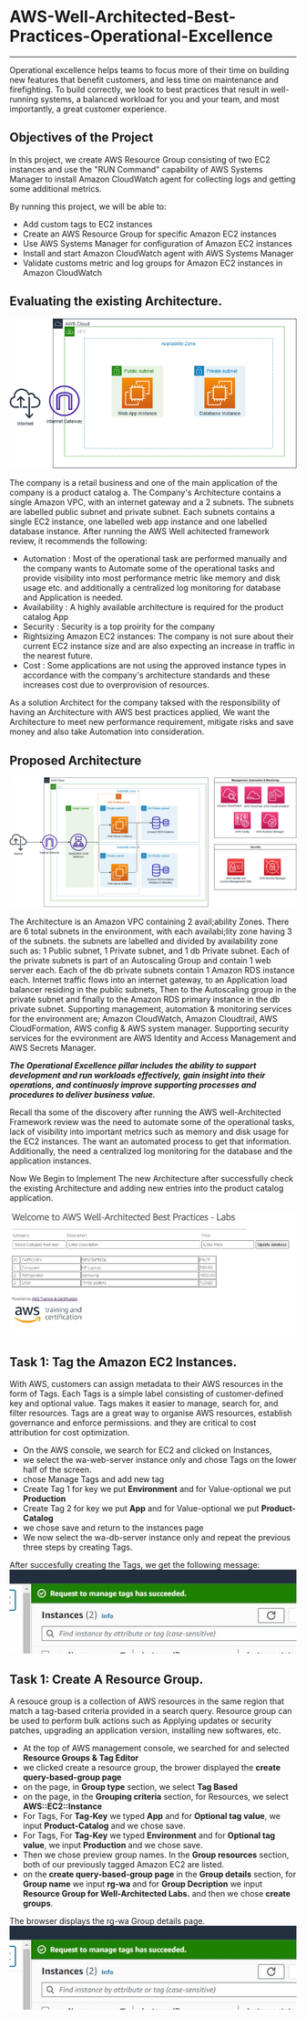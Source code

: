 # AWS-Well-Architected-Best-Practices-Operational-Excellence
---
Operational excellence helps teams to focus more of their time on building new features that benefit customers, and less time on maintenance and firefighting. To build correctly, we look to best practices that result in well-running systems, a balanced workload for you and your team, and most importantly, a great customer experience.

## Objectives of the Project
In this project, we create AWS Resource Group consisting of two EC2 instances and use the "RUN Command" capability of AWS Systems Manager to install Amazon CloudWatch agent for collecting logs and getting some additional metrics.

By running this project, we will be able to:

* Add custom tags to EC2 instances
* Create an AWS Resource Group for specific Amazon EC2 instances
* Use AWS Systems Manager for configuration of Amazon EC2 instances
* Install and start Amazon CloudWatch agent with AWS Systems Manager
* Validate customs metric and log groups for Amazon EC2 instances in Amazon CloudWatch

## Evaluating the existing Architecture.

![](https://github.com/Tolu4realluv/AWS-Well-Architected-Best-Practices-Operational-Excellence/blob/main/starting%20image.png)

The company is a retail business and one of the main application of the company is a product catalog a. The Company's  Architecture contains a single Amazon VPC, with an internet gateway and a 2 subnets. The subnets are labelled public subnet and private subnet. Each subnets contains a single EC2 instance, one labelled web app instance and one labelled database instance.
After running the AWS Well achitected framework review, it recommends the following:

* Automation : Most of the operational task are performed manually and the company wants to Automate some of the operational tasks and provide visibility into most performance metric like memory and disk usage etc. and additionally a centralized log monitoring for database  and Application is needed.
* Availability : A highly available architecture is required for the product catalog App
* Security : Security is a top proirity for the company
* Rightsizing Amazon EC2 instances: The company is not sure about their current EC2 instance size and are also expecting an increase in traffic in the nearest future.
* Cost : Some applications are not using the approved instance types in accordance with the company's architecture standards and these increases cost due to overprovision of resources.

As a solution Architect for the company taksed with the responsibility of having an Architecture with AWS best practices applied, We want the Architecture to meet new performance requirement, mitigate risks and save money and also take Automation into consideration.

## Proposed Architecture

![](https://github.com/Tolu4realluv/AWS-Well-Architected-Best-Practices-Operational-Excellence/blob/main/Proposed.png)

The Architecture is an Amazon VPC containing 2 avail;ability Zones. There are 6 total subnets in the environment, with each availabi;lity zone having 3 of the subnets. the subnets are labelled and divided by availability zone such as: 1 Public subnet, 1 Private subnet, and 1 db Private subnet. Each of the private subnets is part of an Autoscaling Group and contain 1 web server each. Each of the db private subnets contain 1 Amazon RDS instance each. Internet traffic flows into an internet gateway, to an Application load balancer residing in the public subnets, Then to the Autoscaling group in the private subnet and finally to the Amazon RDS primary instance in the db private subnet. Supporting management, automation & monitoring services for the environment are; Amazon CloudWatch, Amazon Cloudtrail, AWS CloudFormation,  AWS config & AWS system manager. Supporting security services for the evvironment are AWS Identity and Access Management and AWS Secrets Manager. 

___The Operational Excellence pillar includes the ability to support development and run workloads effectively, gain insight into their operations, and continuosly improve supporting processes and procedures to deliver business value.___ 

 Recall tha some of the discovery after running the AWS well-Architected Framework review was the need to automate some of the operational tasks, lack of visibility into important metrics such as memory and disk usage for the EC2 instances. The want an automated process to get that information. Additionally, the need a centralized log monitoring for the database and the application instances.

Now We Begin to Implement The new Architecture after successfully check the existing Architecture and adding new entries into the product catalog application.

![](https://github.com/Tolu4realluv/AWS-Well-Architected-Best-Practices-Operational-Excellence/blob/main/product.JPG)

## Task 1: Tag the Amazon EC2 Instances.

With AWS, customers can assign metadata to their AWS resources in the form of Tags. Each Tags is a simple label consisting of customer-defined key and optional value. Tags makes it easier to manage, search for, and filter resources. Tags are a great way to organise AWS resources, establish governance and enforce permissions. and they are critical to cost attribution for cost optimization. 

* On the AWS console, we search for EC2 and clicked on Instances,
* we select the wa-web-server instance only and chose Tags on the lower half of the screen.
* chose Manage Tags and add new tag
* Create Tag 1 for key we put __Environment__ and for Value-optional we put __Production__
* Create Tag 2 for key we put __App__ and for Value-optional we put __Product-Catalog__
* we chose save and return to the instances page
* We now select the wa-db-server instance only and repeat the previous three steps by creating Tags.
  
After succesfully creating the Tags, we get the following message:
![](https://github.com/Tolu4realluv/AWS-Well-Architected-Best-Practices-Operational-Excellence/blob/main/Tags.JPG)

## Task 1: Create A Resource Group.
A resouce group is a collection of AWS resources in the same region that match a tag-based criteria provided in a search query. Resource group can be used to perform bulk actions such as Applying updates or security patches, upgrading an application version, installing new softwares, etc.
* At the top of AWS management console, we searched for and selected __Resource Groups & Tag Editor__
* we clicked create a resource group, the brower displayed the __create query-based-group page__
* on the page, in __Group type__ section, we select __Tag Based__
* on the page, in the __Grouping criteria__ section, for Resources, we select __AWS::EC2::Instance__
* For Tags, For __Tag-Key__ we typed __App__ and for __Optional tag value__, we input __Product-Catalog__ and we chose save.
* For Tags, For __Tag-Key__ we typed __Environment__ and for __Optional tag value__, we input __Production__ and we chose save.
* Then we chose preview group names.
In the __Group resources__ section, both of our previously tagged Amazon EC2 are listed.
* on the __create query-based-group page__ in the __Group details__ section, for __Group name__ we input __rg-wa__ and for __Group Decription__ we input __Resource Group for Well-Architected Labs.__ and then we chose __create groups__.

The browser displays the rg-wa Group details page.
![](https://github.com/Tolu4realluv/AWS-Well-Architected-Best-Practices-Operational-Excellence/blob/main/Tags.JPG)








